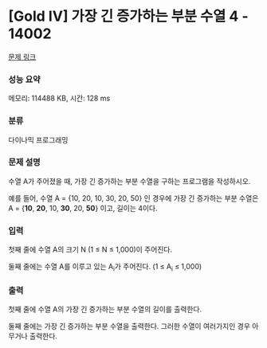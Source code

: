 # [Gold IV] 가장 긴 증가하는 부분 수열 4 - 14002 

[문제 링크](https://www.acmicpc.net/problem/14002) 

### 성능 요약

메모리: 114488 KB, 시간: 128 ms

### 분류

다이나믹 프로그래밍

### 문제 설명

<p>수열 A가 주어졌을 때, 가장 긴 증가하는 부분 수열을 구하는 프로그램을 작성하시오.</p>

<p>예를 들어, 수열 A = {10, 20, 10, 30, 20, 50} 인 경우에 가장 긴 증가하는 부분 수열은 A = {<strong>10</strong>, <strong>20</strong>, 10, <strong>30</strong>, 20, <strong>50</strong>} 이고, 길이는 4이다.</p>

### 입력 

 <p>첫째 줄에 수열 A의 크기 N (1 ≤ N ≤ 1,000)이 주어진다.</p>

<p>둘째 줄에는 수열 A를 이루고 있는 A<sub>i</sub>가 주어진다. (1 ≤ A<sub>i</sub> ≤ 1,000)</p>

### 출력 

 <p>첫째 줄에 수열 A의 가장 긴 증가하는 부분 수열의 길이를 출력한다.</p>

<p>둘째 줄에는 가장 긴 증가하는 부분 수열을 출력한다. 그러한 수열이 여러가지인 경우 아무거나 출력한다.</p>

